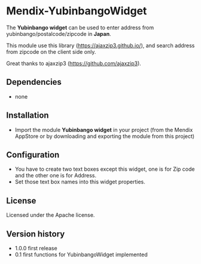 # Mendix-YubinbangoWidget

The **Yubinbango widget** can be used to enter address from yubinbango/postalcode/zipcode in **Japan**.

This module use this library (https://ajaxzip3.github.io/), and search address from zipcode on the client side only.

Great thanks to ajaxzip3 (https://github.com/ajaxzip3).


## Dependencies
* none


## Installation
* Import the module **Yubinbango widget** in your project (from the Mendix AppStore or by downloading and exporting the module from this project)


## Configuration
- You have to create two text boxes except this widget, one is for Zip code and the other one is for Address.
- Set those text box names into this widget properties.


## License
Licensed under the Apache license.


## Version history
- 1.0.0 first release
- 0.1 first functions for YubinbangoWidget implemented
